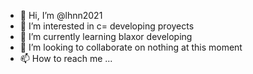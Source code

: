- 👋 Hi, I’m @lhnn2021
- 👀 I’m interested in c= developing proyects
- 🌱 I’m currently learning blaxor developing
- 💞️ I’m looking to collaborate on nothing at this moment
- 📫 How to reach me ...

<!---
lhnn2021/lhnn2021 is a ✨ special ✨ repository because its `README.md` (this file) appears on your GitHub profile.
You can click the Preview link to take a look at your changes.
--->
